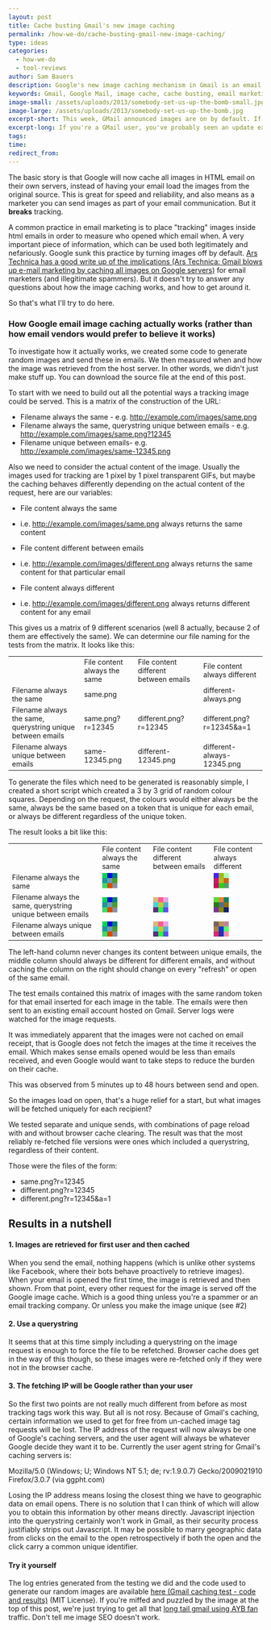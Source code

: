 ```yaml
---
layout: post
title: Cache busting Gmail's new image caching
permalink: /how-we-do/cache-busting-gmail-new-image-caching/
type: ideas
categories:
  - how-we-do
  - tool-reviews
author: Sam Bauers
description: Google's new image caching mechanism in Gmail is an email marketer's nightmare come true. Here's how to keep tracking your email opens in Gmail.
keywords: Gmail, Google Mail, image cache, cache busting, email marketing
image-small: /assets/uploads/2013/somebody-set-us-up-the-bomb-small.jpg
image-large: /assets/uploads/2013/somebody-set-us-up-the-bomb.jpg
excerpt-short: This week, GMail announced images are on by default. If you're a marketer, you might have seen some posts about how exciting this is that we can now track emails again. #fail
excerpt-long: If you're a GMail user, you've probably seen an update explaining that <a href="http://gmailblog.blogspot.com.au/2013/12/images-now-showing.html">images are now on by default</a>. If you're a marketer, you might have seen some posts saying how exciting this is that email companies can now start tracking email opens again. (Un)fortunately this is a bit of wishful thinking or misinformation.
tags:
time:
redirect_from:
---
```


The basic story is that Google will now cache all images in HTML email on their own servers, instead of having your email load the images from the original source. This is great for speed and reliability, and also means as a marketer you can send images as part of your email communication. But it **breaks** tracking.

A common practice in email marketing is to place "tracking" images inside html emails in order to measure who opened which email when. A very important piece of information, which can be used both legitimately and nefariously. Google sunk this practice by turning images off by default. [Ars Technica has a good write up of the implications (Ars Technica: Gmail blows up e-mail marketing by caching all images on Google servers)](http://arstechnica.com/information-technology/2013/12/gmail-blows-up-e-mail-marketing-by-caching-all-images-on-google-servers/) for email marketers (and illegitimate spammers). But it doesn't try to answer any questions about how the image caching works, and how to get around it.

So that's what I'll try to do here.

### How Google email image caching actually works (rather than how email vendors would prefer to believe it works)

To investigate how it actually works, we created some code to generate random images and send these in emails. We then measured when and how the image was retrieved from the host server. In other words, we didn't just make stuff up. You can download the source file at the end of this post.

To start with we need to build out all the potential ways a tracking image could be served. This is a matrix of the construction of the URL:

- Filename always the same - e.g. http://example.com/images/same.png
- Filename always the same, querystring unique between emails - e.g. http://example.com/images/same.png?12345
- Filename unique between emails- e.g. http://example.com/images/same-12345.png

Also we need to consider the actual content of the image. Usually the images used for tracking are 1 pixel by 1 pixel transparent GIFs, but maybe the caching behaves differently depending on the actual content of the request, here are our variables:

- File content always the same
- i.e. http://example.com/images/same.png always returns the same content

- File content different between emails
- i.e. http://example.com/images/different.png always returns the same content for that particular email

- File content always different
- i.e. http://example.com/images/different.png always returns different content for any email

This gives us a matrix of 9 different scenarios (well 8 actually, because 2 of them are effectively the same). We can determine our file naming for the tests from the matrix. It looks like this:

<table class="table table-bordered matrix">
<tbody>
<tr>
	<td></td>
	<td>File content always the same</td>
	<td>File content different between emails</td>
	<td>File content always different</td>
</tr>
<tr>
	<td>Filename always the same</td>
	<td class="active text-center" colspan="2">same.png</td>
	<td class="active text-center">different-always.png</td>
</tr>
<tr>
	<td>Filename always the same, querystring unique between emails</td>
	<td class="active text-center">same.png?r=12345</td>
	<td class="active text-center">different.png?r=12345</td>
	<td class="active text-center">different.png?r=12345&amp;a=1</td>
</tr>
<tr>
	<td>Filename always unique between emails</td>
	<td class="active text-center">same-12345.png</td>
	<td class="active text-center">different-12345.png</td>
	<td class="active text-center">different-always-12345.png</td>
</tr>
</tbody>
</table>

To generate the files which need to be generated is reasonably simple, I created a short script which created a 3 by 3 grid of random colour squares. Depending on the request, the colours would either always be the same, always be the same based on a token that is unique for each email, or always be different regardless of the unique token.

The result looks a bit like this:

<table class="table table-bordered matrix">
<tbody>
<tr>
	<td></td>
	<td>File content always the same</td>
	<td>File content different between emails</td>
	<td>File content always different</td>
</tr>
<tr>
	<td>Filename always the same</td>
	<td class="active text-center" colspan="2"><img class="alignnone size-full wp-image-743" alt="same.png" src="/assets/uploads/2013/gmail-same.png" width="30" height="30"></td>
	<td class="active text-center"><img class="alignnone size-full wp-image-739" alt="different-always.png" src="/assets/uploads/2013/gmail-different-always-1.png" width="30" height="30"></td>
</tr>
<tr>
	<td>Filename always the same, querystring unique between emails</td>
	<td class="active text-center"><img class="alignnone size-full wp-image-743" alt="same.png?12345" src="/assets/uploads/2013/gmail-same.png" width="30" height="30"></td>
	<td class="active text-center"><img class="alignnone size-full wp-image-742" alt="different.png?r=12345" src="/assets/uploads/2013/gmail-different.png" width="30" height="30"></td>
	<td class="active text-center"><img class="alignnone size-full wp-image-742" alt="different.png?r=12345&amp;a=1" src="/assets/uploads/2013/gmail-different-always-2.png" width="30" height="30"></td>
</tr>
<tr>
	<td>Filename always unique between emails</td>
	<td class="active text-center"><img class="alignnone size-full wp-image-743" alt="same-12345.png" src="/assets/uploads/2013/gmail-same.png" width="30" height="30"></td>
	<td class="active text-center"><img class="alignnone size-full wp-image-742" alt="different-12345.png" src="/assets/uploads/2013/gmail-different.png" width="30" height="30"></td>
	<td class="active text-center"><img class="alignnone size-full wp-image-742" alt="different-always-12345.png" src="/assets/uploads/2013/gmail-different-always-3.png" width="30" height="30"></td>
</tr>
</tbody>
</table>

The left-hand column never changes its content between unique emails, the middle column should always be different for different emails, and without caching the column on the right should change on every "refresh" or open of the same email.

The test emails contained this matrix of images with the same random token for that email inserted for each image in the table. The emails were then sent to an existing email account hosted on Gmail. Server logs were watched for the image requests.

It was immediately apparent that the images were not cached on email receipt, that is Google does not fetch the images at the time it receives the email. Which makes sense emails opened would be less than emails received, and even Google would want to take steps to reduce the burden on their cache.

This was observed from 5 minutes up to 48 hours between send and open.

So the images load on open, that's a huge relief for a start, but what images will be fetched uniquely for each recipient?

We tested separate and unique sends, with combinations of page reload with and without browser cache clearing. The result was that the most reliably re-fetched file versions were ones which included a querystring, regardless of their content.

Those were the files of the form:

* same.png?r=12345
* different.png?r=12345
* different.png?r=12345&a=1

## Results in a nutshell

#### 1. Images are retrieved for first user and then cached

When you send the email, nothing happens (which is unlike other systems like Facebook, where their bots behave proactively to retrieve images). When your email is opened the first time, the image is retrieved and then shown. From that point, every other request for the image is served off the Google image cache. Which is a good thing unless you're a spammer or an email tracking company. Or unless you make the image unique (see #2)

#### 2. Use a querystring

It seems that at this time simply including a querystring on the image request is enough to force the file to be refetched. Browser cache does get in the way of this though, so these images were re-fetched only if they were not in the browser cache.

#### 3. The fetching IP will be Google rather than your user

So the first two points are not really much different from before as most tracking tags work this way. But all is not rosy. Because of Gmail's caching, certain information we used to get for free from un-cached image tag requests will be lost. The IP address of the request will now always be one of Google's caching servers, and the user agent will always be whatever Google decide they want it to be. Currently the user agent string for Gmail's caching servers is:

Mozilla/5.0 (Windows; U; Windows NT 5.1; de; rv:1.9.0.7) Gecko/2009021910 Firefox/3.0.7 (via ggpht.com)

Losing the IP address means losing the closest thing we have to geographic data on email opens. There is no solution that I can think of which will allow you to obtain this information by other means directly. Javascript injection into the querystring certainly won't work in Gmail, as their security process justifiably strips out Javascript. It may be possible to marry geographic data from clicks on the email to the open retrospectively if both the open and the click carry a common unique identifier.

#### Try it yourself

The log entries generated from the testing we did and the code used to generate our random images are available [here (Gmail caching test - code and results)](/assets/uploads/2013/gmail-caching-test.zip) (MIT License). If you're miffed and puzzled by the image at the top of this post, we're just trying to get all that [long tail gmail using AYB fan](http://en.wikipedia.org/wiki/All_your_base_are_belong_to_us) traffic. Don't tell me image SEO doesn't work.
